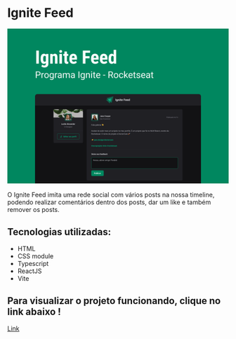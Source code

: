 # Ignite Feed

<img src="./public/Capa.png"/>

O Ignite Feed imita uma rede social com vários posts na nossa timeline, podendo realizar comentários dentro dos posts, dar um like e também remover os posts.

## Tecnologias utilizadas:

- HTML
- CSS module
- Typescript
- ReactJS
- Vite

## Para visualizar o projeto funcionando, clique no link abaixo !

[Link](https://ignitee-feed.vercel.app/)
